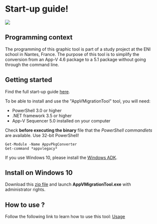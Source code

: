 # Start-up guide!

![](https://raw.githubusercontent.com/julienbriault/AppVMigrationTool/master/icones/github-icone.png)

## Programming context

The programming of this graphic tool is part of a study project at the ENI school in Nantes, France. The purpose of this tool is to simplify the conversion from an App-V 4.6 package to a 5.1 package without going through the command line.

## Getting started

Find the full start-up guide [here](https://julien-briault.gitbook.io/appvmigrationtool/).

To be able to install and use the "AppVMigrationTool" tool, you will need:

* PowerShell 3.0 or higher  
* .NET framework 3.5 or higher 
* App-V Sequencer 5.0 installed on your computer

Check **before executing the binary** file that the _PowerShell commandlets_ are available. Use 32-bit PowerShell!

```text
Get-Module -Name AppvPkgConverter
Get-command *appvlegacy*
```

If you use Windows 10, please install the [Windows ADK](https://docs.microsoft.com/en-us/windows-hardware/get-started/adk-install).

## Install on Windows 10

Download this [zip file](https://github.com/julienbriault/AppVMigrationTool/releases/download/0.0.4/AppVMigrationTool.zip) and launch **AppVMigrationTool.exe** with administrator rights.

## How to use ?

Follow the following link to learn how to use this tool: [Usage](https://github.com/julienbriault/AppVMigrationTool/blob/master/usage.md)

